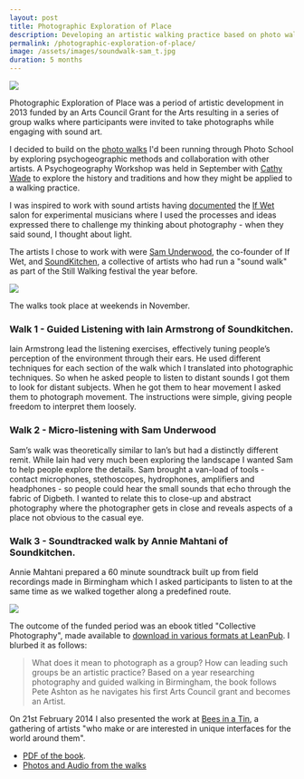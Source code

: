 ```yaml
---
layout: post
title: Photographic Exploration of Place
description: Developing an artistic walking practice based on photo walks.
permalink: /photographic-exploration-of-place/
image: /assets/images/soundwalk-sam_t.jpg
duration: 5 months
---
```


![](http://art.peteashton.com/assets/images/g4a2013_application.jpg)

Photographic Exploration of Place was a period of artistic development in 2013 funded by an Arts Council Grant for the Arts resulting in a series of group walks where participants were invited to take photographs while engaging with sound art. 

I decided to build on the [photo walks](http://photo-school.co.uk/walks/) I'd been running through Photo School by exploring psychogeographic methods and collaboration with other artists. A Psychogeography Workshop was held in September with [Cathy Wade](https://cathywade.co.uk) to explore the history and traditions and how they might be applied to a walking practice. 

I was inspired to work with sound artists having [documented](https://www.flickr.com/photos/peteashton/albums/72157633358548063) the [If Wet](http://mirrors.peteashton.com/ifwet.org.uk/) salon for experimental musicians where I used the processes and ideas expressed there to challenge my thinking about photography - when they said sound, I thought about light. 

The artists I chose to work with were [Sam Underwood](http://www.mrunderwood.co.uk), the co-founder of If Wet, and [SoundKitchen](https://soundkitchenuk.org), a collective of artists who had run a "sound walk" as part of the Still Walking festival the year before. 

![](http://art.peteashton.com/assets/images/soundwalk-sam.jpg)

The walks took place at weekends in November.

### Walk 1 - Guided Listening with Iain Armstrong of Soundkitchen.

Iain Armstrong lead the listening exercises, effectively tuning people’s perception of the environment through their ears. He used different techniques for each section of the walk which I translated into photographic techniques. So when he asked people to listen to distant sounds I got them to look for distant subjects. When he got them to hear movement I asked them to photograph movement. The instructions were simple, giving people freedom to interpret them loosely.

### Walk 2 - Micro-listening with Sam Underwood

Sam’s walk was theoretically similar to Ian’s but had a distinctly different remit. While Iain had very much been exploring the landscape I wanted Sam to help people explore the details. Sam brought a van-load of tools - contact microphones, stethoscopes, hydrophones, amplifiers and headphones - so people could hear the small sounds that echo through the fabric of Digbeth. I wanted to relate this to close-up and abstract photography where the photographer gets in close and reveals aspects of a place not obvious to the casual eye.

### Walk 3 - Soundtracked walk by Annie Mahtani of Soundkitchen.

Annie Mahtani prepared a 60 minute soundtrack built up from field recordings made in Birmingham which I asked participants to listen to at the same time as we walked together along a predefined route.

![](http://art.peteashton.com/assets/images/collectivephotography.jpg)

The outcome of the funded period was an ebook titled "Collective Photography", made available to [download in various formats at LeanPub](https://leanpub.com/collectivephotography/). I blurbed it as follows:

> What does it mean to photograph as a group? How can leading such groups be an artistic practice? Based on a year researching photography and guided walking in Birmingham, the book follows Pete Ashton as he navigates his first Arts Council grant and becomes an Artist.

On 21st February 2014 I also presented the work at [Bees in a Tin](http://manyandvaried.org.uk/projects/bees2014/), a gathering of artists "who make or are interested in unique interfaces for the world around them". 

- [PDF of the book](https://www.dropbox.com/s/91i5v7r3fteafh3/collectivephotography.pdf?dl=0).
- [Photos and Audio from the walks](https://www.dropbox.com/s/xp60ibm6o43zrwu/Walks%20photo%20and%20audio%20packages.zip?dl=0)







